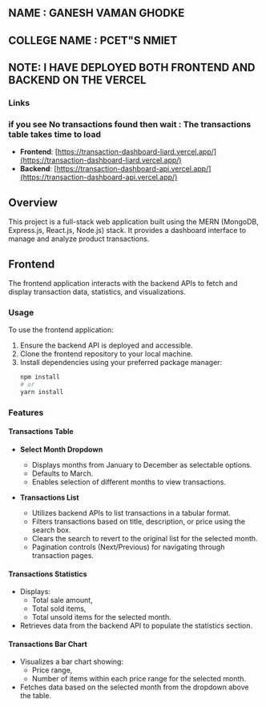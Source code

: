 ## NAME : GANESH VAMAN GHODKE
## COLLEGE NAME : PCET"S NMIET
## NOTE: I HAVE DEPLOYED BOTH FRONTEND AND BACKEND ON THE VERCEL
### Links
### if you see No transactions found then wait : The transactions table takes time to load
- **Frontend**: [https://transaction-dashboard-liard.vercel.app/](https://transaction-dashboard-liard.vercel.app/)
- **Backend**: [https://transaction-dashboard-api.vercel.app/](https://transaction-dashboard-api.vercel.app/)

## Overview

This project is a full-stack web application built using the MERN (MongoDB, Express.js, React.js, Node.js) stack. It provides a dashboard interface to manage and analyze product transactions.



## Frontend

The frontend application interacts with the backend APIs to fetch and display transaction data, statistics, and visualizations.

### Usage

To use the frontend application:

1. Ensure the backend API is deployed and accessible.
2. Clone the frontend repository to your local machine.
3. Install dependencies using your preferred package manager:
   ```sh
   npm install
   # or
   yarn install

### Features

#### Transactions Table

- **Select Month Dropdown**
  - Displays months from January to December as selectable options.
  - Defaults to March.
  - Enables selection of different months to view transactions.

- **Transactions List**
  - Utilizes backend APIs to list transactions in a tabular format.
  - Filters transactions based on title, description, or price using the search box.
  - Clears the search to revert to the original list for the selected month.
  - Pagination controls (Next/Previous) for navigating through transaction pages.

#### Transactions Statistics

- Displays:
  - Total sale amount,
  - Total sold items,
  - Total unsold items for the selected month.
- Retrieves data from the backend API to populate the statistics section.

#### Transactions Bar Chart

- Visualizes a bar chart showing:
  - Price range,
  - Number of items within each price range for the selected month.
- Fetches data based on the selected month from the dropdown above the table.
